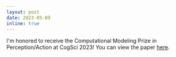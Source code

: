 ```yaml
---
layout: post
date: 2023-05-09
inline: true
---
```


I'm honored to receive the Computational Modeling Prize in Perception/Action at CogSci 2023! You can view the paper [here](../assets/pdf/dynamicpredictive_with_cite.pdf).
